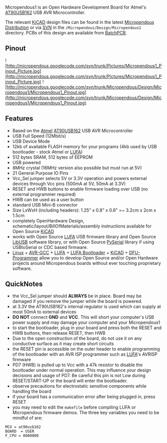 Micropendous1 is an Open Hardware Development Board for Atmel's [AT90USB162](http://www.atmel.com/dyn/products/product_card.asp?PN=AT90USB162) USB AVR Microcontroller.

The relevant [KiCAD](http://www.lis.inpg.fr/realise_au_lis/kicad/) design files can be found in the latest [Micropendous Distribution](http://code.google.com/p/micropendous/downloads/list) or via [SVN](http://code.google.com/p/micropendous/source/checkout) in the `/Micropendous/Design/Micropendous1` directory.  PCBs of this design are available from [BatchPCB](http://batchpcb.com/index.php/Products/44151).

## Pinout ##

![http://micropendous.googlecode.com/svn/trunk/Pictures/Micropendous1_Pinout_Picture.jpg](http://micropendous.googlecode.com/svn/trunk/Pictures/Micropendous1_Pinout_Picture.jpg)
![http://micropendous.googlecode.com/svn/trunk/Micropendous/Design/Micropendous1/Micropendous1_Pinout.jpg](http://micropendous.googlecode.com/svn/trunk/Micropendous/Design/Micropendous1/Micropendous1_Pinout.jpg)

## Features ##
  * Based on the [Atmel](http://www.atmel.com) [AT90USB162](http://www.atmel.com/dyn/products/product_card.asp?PN=AT90USB162) USB AVR Microcontroller
  * USB Full Speed (12Mbit/s)
  * USB Device Mode
  * 12kb of available FLASH memory for your programs (4kb used by USB bootloader - stock Atmel or [LUFA](http://code.google.com/p/micropendous/source/browse/trunk/Micropendous/Firmware/BootloaderDFU))
  * 512 bytes SRAM, 512 bytes of EEPROM
  * USB powered
  * 8MHz crystal (16MHz version also possible but must run at 5V)
  * 21 General Purpose IO Pins
  * Vcc\_Sel jumper selects 5V or 3.3V operation and powers external devices through Vcc pins (500mA at 5V, 50mA at 3.3V)
  * RESET and HWB buttons to enable firmware loading over USB (no external programmer required)
  * HWB can be used as a user button
  * standard USB Mini-B connector
  * Size LxWxH (including headers): 1.25" x 0.8" x 0.6" =~ 3.2cm x 2cm x 1.5cm
  * completely OpenHardware Design, schematic/layout/BillOfMaterials/assembly instructions available for Open Source [KiCAD](http://www.lis.inpg.fr/realise_au_lis/kicad/)
  * works with Open Source [LUFA](http://www.fourwalledcubicle.com/LUFA.php) USB firmware library and Open Source [LibUSB](http://libusb.sourceforge.net) software library, or with Open Source [PySerial](http://pyserial.wiki.sourceforge.net/pySerial) library if using USBtoSerial or CDC based firmware.
  * [Linux](http://www.linux.org/) + [AVR-GCC](http://gcc.gnu.org/) + [LUFA](http://www.fourwalledcubicle.com/LUFA.php) + [LUFA Bootloader](http://www.fourwalledcubicle.com/LUFA.php) + [KiCAD](http://kicad.sourceforge.net) + [DFU-Programmer](http://dfu-programmer.sourceforge.net/) allow you to develop Open Source and/or Open Hardware projects around Micropendous boards without ever touching proprietary software.

## QuickNotes ##
  * the Vcc\_Sel jumper should **ALWAYS** be in place.  Board may be damaged if you remove the jumper while the board is powered.
  * at 3.3V the AT90USB162's internal regulator is used which can supply at most 50mA to external devices
  * **DO NOT** connect **GND** and **VCC**.  This will short your computer's USB power supply and may damage your computer and your Micropendous1
  * to start the bootloader, plug in your board and press both the RESET and HWB buttons, then release RESET, then HWB
  * Due to the open construction of the board, do not use it on any conductive surface as it may create short circuits
  * the RESET pin is accessible on the outer header to enable programming of the bootloader with an AVR ISP programmer such as [LUFA](http://www.fourwalledcubicle.com/LUFA.php)'s AVRISP firmware
  * PD7 (HWB) is pulled up to Vcc with a 47k resistor to disable the bootloader under normal operation.  This may influence your design decisions and usage of PD7.  Be careful this pin is not Low during RESET/START-UP or the board will enter the bootloader.
  * observe precautions for electrostatic sensitive components while handling the board
  * if your board has a communication error after being plugged in, press RESET
  * you may need to edit the `makefile` before compiling LUFA or Micropendous firmware demos.  The three key variables you need to be mindful of are:
```
MCU = at90usb162
BOARD  = USER
F_CPU = 8000000
```